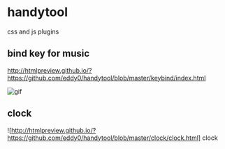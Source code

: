# handytool
css and js plugins

## bind key for music
http://htmlpreview.github.io/?https://github.com/eddy0/handytool/blob/master/keybind/index.html

![gif](http://recordit.co/I4NRHJbmtb)

## clock
![http://htmlpreview.github.io/?https://github.com/eddy0/handytool/blob/master/clock/clock.html] clock
